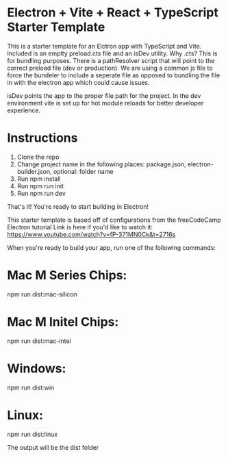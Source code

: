 # Electron + Vite + React + TypeScript Starter Template

This is a starter template for an Elctron app with TypeScript and Vite.
Included is an emplty preload.cts file and an isDev utility.
Why .cts? This is for bundling purposes. There is a pathResolver script that will point to the correct preload file (dev or production). We are using a common js file to force the bundeler to include a seperate file as opposed to bundling the file in with the electron app which could cause issues.

isDev points the app to the proper file path for the project. In the dev environment vite is set up for hot module reloads for better developer experience.

# Instructions

1. Clone the repo
2. Change project name in the following places: package.json, electron-builder.json, optional: folder name
3. Run npm install
4. Run npm run init
5. Run npm run dev

That's it! You're ready to start building in Electron!

This starter template is based off of configurations from the freeCodeCamp Electron tutorial
Link is here if you'd like to watch it: https://www.youtube.com/watch?v=fP-371MN0Ck&t=2716s


When you're ready to build your app, run one of the following commands:

# Mac M Series Chips:
npm run dist:mac-silicon

# Mac M Initel Chips:
npm run dist:mac-intel

# Windows:
npm run dist:win

# Linux:
npm run dist:linux

The output will be the dist folder